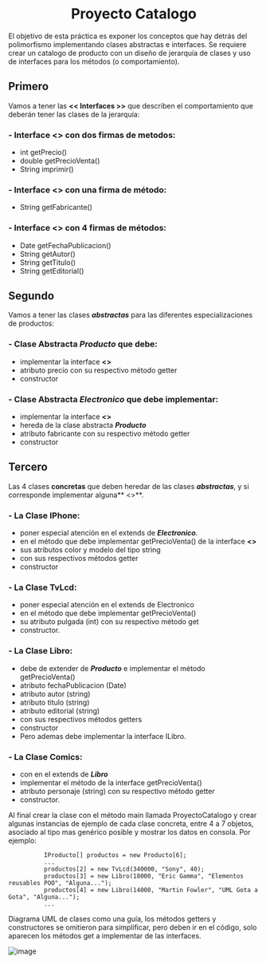 # <h1 align="center">**Proyecto Catalogo**</h1>

El objetivo de esta práctica es exponer los conceptos que hay detrás del polimorfismo implementando clases abstractas e interfaces.
Se requiere crear un catalogo de producto con un diseño de jerarquía de clases y uso de interfaces para los métodos (o comportamiento).

## <h2>Primero</h2>
Vamos a tener las **<< Interfaces >>** que describen el comportamiento que deberán tener las clases de la jerarquía:
### - Interface **<<IProducto>>** con dos firmas de metodos:
   * int getPrecio()
   * double getPrecioVenta()
   * String imprimir()
### - Interface **<<IElectronico>>** con una firma de método:
   * String getFabricante()
### - Interface **<<ILibro>>** con 4 firmas de métodos:
   * Date getFechaPublicacion()
   * String getAutor()
   * String getTitulo()
   * String getEditorial()

## <h2>Segundo</h2>
Vamos a tener las clases **_abstractas_** para las diferentes especializaciones de productos:
### - Clase Abstracta **_Producto_** que debe:
   * implementar la interface **<<IProducto>>**
   * atributo precio con su respectivo método getter
   * constructor
### - Clase Abstracta **_Electronico_** que debe implementar:
   * implementar la interface **<<IElectronico>>**
   * hereda de la clase abstracta **_Producto_**
   * atributo fabricante con su respectivo método getter
   *  constructor
     
## <h2>Tercero</h2>
Las 4 clases **concretas** que deben heredar de las clases **_abstractas_**, y si corresponde implementar alguna** <<interface>>**.
### - La Clase **IPhone**:
   * poner especial atención en el extends de **_Electronico_**.
   * en el método que debe implementar getPrecioVenta() de la interface **<<IProducto>>**
   * sus atributos color y modelo del tipo string
   * con sus respectivos métodos getter
   * constructor
### - La Clase **TvLcd**:
   * poner especial atención en el extends de Electronico
   * en el método que debe implementar getPrecioVenta()
   * su atributo pulgada (int) con su respectivo método get
   * constructor.
### - La Clase **Libro**:
   * debe de extender de **_Producto_** e implementar el método getPrecioVenta()
   * atributo fechaPublicacion (Date)
   * atributo autor (string)
   * atributo titulo (string)
   * atributo editorial (string)
   * con sus respectivos métodos getters
   * constructor
   * Pero ademas debe implementar la interface ILibro.
### - La Clase **Comics**:
   * con en el extends de **_Libro_**
   * implementar el método de la interface getPrecioVenta()
   * atributo personaje (string) con su respectivo método getter
   * constructor.
 
Al final crear la clase con el método main llamada ProyectoCatalogo y crear algunas instancias de ejemplo de cada clase concreta, entre 4 a 7 objetos, asociado al tipo mas genérico posible y mostrar los datos en consola. Por ejemplo:

              IProducto[] productos = new Producto[6];
              ...
              productos[2] = new TvLcd(340000, "Sony", 40);
              productos[3] = new Libro(18000, "Eric Gamma", "Elementos reusables POO", "Alguna...");
              productos[4] = new Libro(14000, "Martin Fowler", "UML Gota a Gota", "Alguna...");
              ...

Diagrama UML de clases como una guía, los métodos getters y constructores se omitieron para simplificar, pero deben ir en el código, solo aparecen los métodos get a implementar de las interfaces.

  ![image](https://github.com/CCrisstian/TAREA_Proyecto_Catalogo_INTERFACES/assets/111469216/cac3d9bf-b4d6-4d0f-a483-6b65ee4b94c0)
